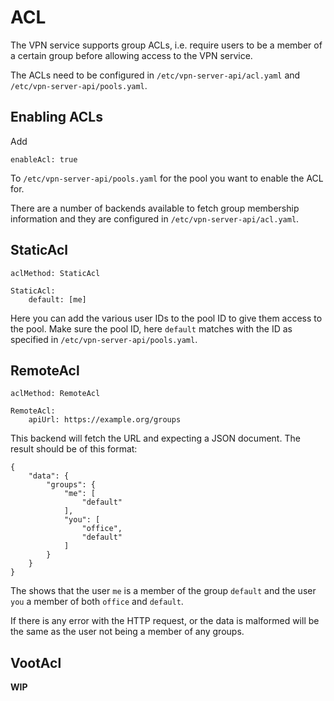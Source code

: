 # ACL

The VPN service supports group ACLs, i.e. require users to be a member of a 
certain group before allowing access to the VPN service.

The ACLs need to be configured in `/etc/vpn-server-api/acl.yaml` and 
`/etc/vpn-server-api/pools.yaml`. 

## Enabling ACLs

Add

    enableAcl: true

To `/etc/vpn-server-api/pools.yaml` for the pool you want to enable the ACL 
for.

There are a number of backends available to fetch group membership 
information and they are configured in `/etc/vpn-server-api/acl.yaml`.

## StaticAcl

    aclMethod: StaticAcl

    StaticAcl:
        default: [me]

Here you can add the various user IDs to the pool ID to give them access to
the pool. Make sure the pool ID, here `default` matches with the ID as 
specified in `/etc/vpn-server-api/pools.yaml`.

## RemoteAcl

    aclMethod: RemoteAcl

    RemoteAcl:
        apiUrl: https://example.org/groups

This backend will fetch the URL and expecting a JSON document. The result 
should be of this format:

    {
        "data": {
            "groups": {
                "me": [
                    "default"
                ],
                "you": [
                    "office",
                    "default"
                ]
            }
        }
    }

The shows that the user `me` is a member of the group `default` and the user
`you` a member of both `office` and `default`.

If there is any error with the HTTP request, or the data is malformed will 
be the same as the user not being a member of any groups.

## VootAcl

**WIP**
